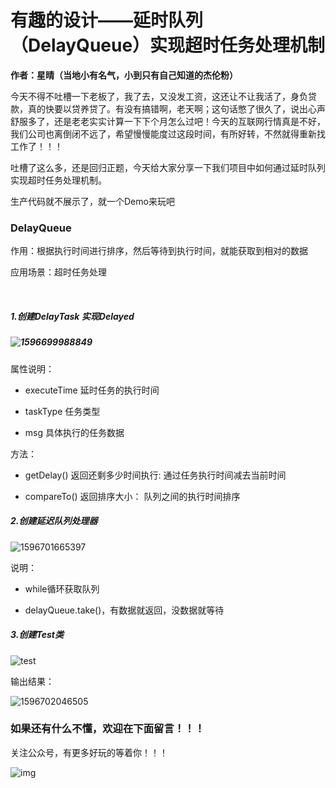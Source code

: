 #  有趣的设计——延时队列（DelayQueue）实现超时任务处理机制

**作者：星晴（当地小有名气，小到只有自己知道的杰伦粉）**

​       今天不得不吐槽一下老板了，我了去，又没发工资，这还让不让我活了，身负贷款，真的快要以贷养贷了。有没有搞错啊，老天啊；这句话憋了很久了，说出心声舒服多了，还是老老实实计算一下下个月怎么过吧！今天的互联网行情真是不好，我们公司也离倒闭不远了，希望慢慢能度过这段时间，有所好转，不然就得重新找工作了！！！

​      吐槽了这么多，还是回归正题，今天给大家分享一下我们项目中如何通过延时队列实现超时任务处理机制。

生产代码就不展示了，就一个Demo来玩吧

### DelayQueue

作用：根据执行时间进行排序，然后等待到执行时间，就能获取到相对的数据

应用场景：超时任务处理

​            

##### 1.创建DelayTask 实现Delayed

##### ![1596699988849](C:\Users\Administrator\AppData\Roaming\Typora\typora-user-images\1596699988849.png)                              

属性说明：

- executeTime 延时任务的执行时间

- taskType 任务类型

- msg 具体执行的任务数据

方法：

- getDelay() 返回还剩多少时间执行: 通过任务执行时间减去当前时间

- compareTo() 返回排序大小： 队列之间的执行时间排序



##### 2.创建延迟队列处理器

![1596701665397](C:\Users\Administrator\AppData\Roaming\Typora\typora-user-images\1596701665397.png)

说明：

- while循环获取队列

- delayQueue.take()，有数据就返回，没数据就等待 



##### 3.创建Test类

![test](C:\Users\Administrator\Pictures\test.png)

输出结果：

![1596702046505](C:\Users\Administrator\AppData\Roaming\Typora\typora-user-images\1596702046505.png)

### 如果还有什么不懂，欢迎在下面留言！！！

关注公众号，有更多好玩的等着你！！！

![img](https://mmbiz.qpic.cn/mmbiz_jpg/YicpKkSXicfO23aLicEHTNZibc8zxtW31NSibuCibDgOk3UhJBq90Z1ibXdotRAzibukOAiaicYmWNZFm6R3YzolcOdbdE9Q/640?wx_fmt=jpeg)
